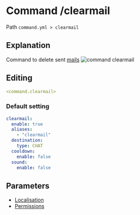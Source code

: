 # Command /clearmail
Path `command.yml > clearmail`

## Explanation
Command to delete sent [mails](/docs/commands/mail/)
![command clearmail](/commandclearmail.png)

## Editing
```yaml
<command.clearmail>
```

### Default setting
```yaml
clearmail:
  enable: true
  aliases:
    - "clearmail"
  destination:
    type: CHAT
  cooldown:
    enable: false
  sound:
    enable: false
```

## Parameters

- [Localisation](/docs/localizations/ru_ru/command/clearmail/)
- [Permissions](/docs/permission/command/clearmail/)

<!--@include: @/parts/enable.md-->
<!--@include: @/parts/aliases.md-->
<!--@include: @/parts/destination.md-->
<!--@include: @/parts/cooldown.md-->
<!--@include: @/parts/sound.md-->
